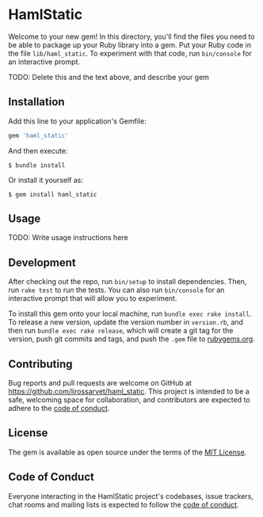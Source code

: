 # HamlStatic

Welcome to your new gem! In this directory, you'll find the files you need to be able to package up your Ruby library into a gem. Put your Ruby code in the file `lib/haml_static`. To experiment with that code, run `bin/console` for an interactive prompt.

TODO: Delete this and the text above, and describe your gem

## Installation

Add this line to your application's Gemfile:

```ruby
gem 'haml_static'
```

And then execute:

    $ bundle install

Or install it yourself as:

    $ gem install haml_static

## Usage

TODO: Write usage instructions here

## Development

After checking out the repo, run `bin/setup` to install dependencies. Then, run `rake test` to run the tests. You can also run `bin/console` for an interactive prompt that will allow you to experiment.

To install this gem onto your local machine, run `bundle exec rake install`. To release a new version, update the version number in `version.rb`, and then run `bundle exec rake release`, which will create a git tag for the version, push git commits and tags, and push the `.gem` file to [rubygems.org](https://rubygems.org).

## Contributing

Bug reports and pull requests are welcome on GitHub at https://github.com/lirossarvet/haml_static. This project is intended to be a safe, welcoming space for collaboration, and contributors are expected to adhere to the [code of conduct](https://github.com/lirossarvet/haml_static/blob/master/CODE_OF_CONDUCT.md).


## License

The gem is available as open source under the terms of the [MIT License](https://opensource.org/licenses/MIT).

## Code of Conduct

Everyone interacting in the HamlStatic project's codebases, issue trackers, chat rooms and mailing lists is expected to follow the [code of conduct](https://github.com/lirossarvet/haml_static/blob/master/CODE_OF_CONDUCT.md).
